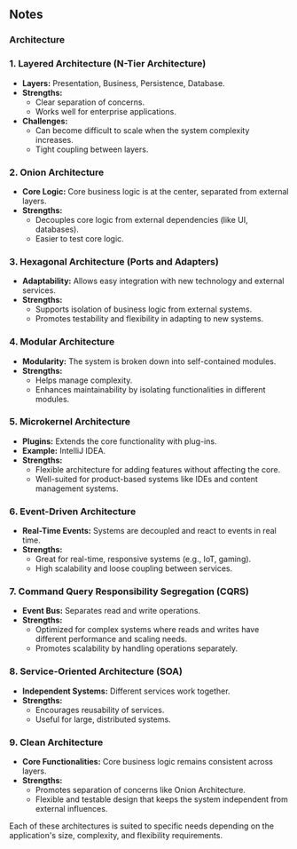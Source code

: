 ## Notes

### Architecture

### **1. Layered Architecture (N-Tier Architecture)**
- **Layers:** Presentation, Business, Persistence, Database.
- **Strengths:** 
  - Clear separation of concerns.
  - Works well for enterprise applications.
- **Challenges:** 
  - Can become difficult to scale when the system complexity increases.
  - Tight coupling between layers.

### **2. Onion Architecture**
- **Core Logic:** Core business logic is at the center, separated from external layers.
- **Strengths:**
  - Decouples core logic from external dependencies (like UI, databases).
  - Easier to test core logic.
  
### **3. Hexagonal Architecture (Ports and Adapters)**
- **Adaptability:** Allows easy integration with new technology and external services.
- **Strengths:**
  - Supports isolation of business logic from external systems.
  - Promotes testability and flexibility in adapting to new systems.

### **4. Modular Architecture**
- **Modularity:** The system is broken down into self-contained modules.
- **Strengths:**
  - Helps manage complexity.
  - Enhances maintainability by isolating functionalities in different modules.

### **5. Microkernel Architecture**
- **Plugins:** Extends the core functionality with plug-ins.
- **Example:** IntelliJ IDEA.
- **Strengths:**
  - Flexible architecture for adding features without affecting the core.
  - Well-suited for product-based systems like IDEs and content management systems.

### **6. Event-Driven Architecture**
- **Real-Time Events:** Systems are decoupled and react to events in real time.
- **Strengths:**
  - Great for real-time, responsive systems (e.g., IoT, gaming).
  - High scalability and loose coupling between services.

### **7. Command Query Responsibility Segregation (CQRS)**
- **Event Bus:** Separates read and write operations.
- **Strengths:**
  - Optimized for complex systems where reads and writes have different performance and scaling needs.
  - Promotes scalability by handling operations separately.

### **8. Service-Oriented Architecture (SOA)**
- **Independent Systems:** Different services work together.
- **Strengths:**
  - Encourages reusability of services.
  - Useful for large, distributed systems.

### **9. Clean Architecture**
- **Core Functionalities:** Core business logic remains consistent across layers.
- **Strengths:**
  - Promotes separation of concerns like Onion Architecture.
  - Flexible and testable design that keeps the system independent from external influences.

Each of these architectures is suited to specific needs depending on the application's size, complexity, and flexibility requirements.

